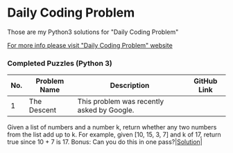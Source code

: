# Daily Coding Problem

Those are my Python3 solutions for "Daily Coding Problem"

[For more info please visit "Daily Coding Problem" website](https://www.dailycodingproblem.com)

### Completed Puzzles (Python 3)

| No. | Problem Name | Description                                                                                       | GitHub Link |
|-----|--------------|---------------------------------------------------------------------------------------------------|-------------|
|1    |The Descent | This problem was recently asked by Google. 
Given a list of numbers and a number k, return whether any two numbers from the list add up to k. 
For example, given [10, 15, 3, 7] and k of 17, return true since 10 + 7 is 17. 
Bonus: Can you do this in one pass?|[Solution](https://github.com/ikostan/DailyCodingProblem/tree/master/Problem1)|






